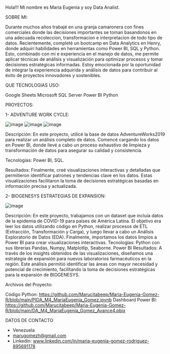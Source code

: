 Hola!!!
Mi nombre es Maria Eugenia y soy Data Analist. 


SOBRE MI:

Durante muchos años trabajé en una granja camaronera con fines comerciales donde las decisiones importantes se toman basandonos en una adecuada recoleccion, transformacion e interpretacion de todo tipo de datos.  Recientemente, completé un bootcamp en Data Analytics en Henry, donde adquirí habilidades en herramientas como Power BI, SQL y Python. Esto, combinado con mi e experiencia en el manejo de datos, me permite aplicar técnicas  de análisis y visualización para optimizar procesos y tomar decisiones estratégicas informadas.  Estoy emocionada por la oportunidad de integrar la experiemcia adquirida y análisis de datos para contribuir al éxito de proyectos innovadores y sostenibles. 

QUE TECNOLOGIAS USO:

Google Sheets
Microsoft SQL Server
Power BI
Python

PROYECTOS:

1- ADVENTURE WORK CYCLE: 

![image](https://github.com/user-attachments/assets/b6a27538-ab06-4acb-b842-0b9b816fa99f)
![image](https://github.com/user-attachments/assets/084913d9-b124-4509-9296-e3f810991810)
![image](https://github.com/user-attachments/assets/dc9e35c6-a379-4aa5-81e4-042a71ad8598)





Descripción: En este proyecto, utilicé la base de datos AdventureWorks2019 para realizar un análisis completo de datos. Comencé cargando los datos en Power BI, donde llevé a cabo un proceso exhaustivo de limpieza y transformación de datos para asegurar su calidad y consistencia.

Tecnologías:
Power BI, 
SQL.

Resultados: Finalmente, creé visualizaciones interactivas y detalladas que permitieron identificar patrones y tendencias clave en los datos. Estas visualizaciones facilitaron la toma de decisiones estratégicas basadas en información precisa y actualizada.



2- BIOGENESYS ESTRATEGIAS DE EXPANSION: 

![image](https://github.com/user-attachments/assets/546fd13f-6001-4b32-b428-169f2065b585)


Descripción: En este proyecto, trabajamos con un dataset que incluía datos de la epidemia de COVID-19 para países de América Latina. El objetivo era leer los datos utilizando código en Python, realizar procesos de ETL (Extracción, Transformación y Carga), y luego llevar a cabo un Análisis Exploratorio de Datos (EDA). Finalmente, importamos los datos limpios a Power BI para crear visualizaciones interactivas.
Tecnologías: Python con sus librerias Pandas, Numpy, Matplotlip, Seaborne.  Power BI
Resultados: A través de los insights obtenidos de las visualizaciones, diseñamos una estrategia de expansión para nuevos laboratorios farmacéuticos en la región. Este análisis permitió identificar las áreas con mayor necesidad y potencial de crecimiento, facilitando la toma de decisiones estratégicas para la expansión de BIOGENESYS.

Archivos del Proyecto:

Código Python: https://github.com/Marucitabeep/Maria-Eugenia-Gomez-R/blob/main/PIDA_M4_MariaEugenia_Gomez.ipynb
Dashboard Power BI: https://github.com/Marucitabeep/Maria-Eugenia-Gomez-R/blob/main/DA_M4_MariaEugenia_Gomez_Avance4.pbix


DATOS DE CONTACTO

- Venezuela
- marugomezh@gmail.com
- Linkedin: www.linkedin.com/in/maria-eugenia-gomez-rodriguez-895691178












